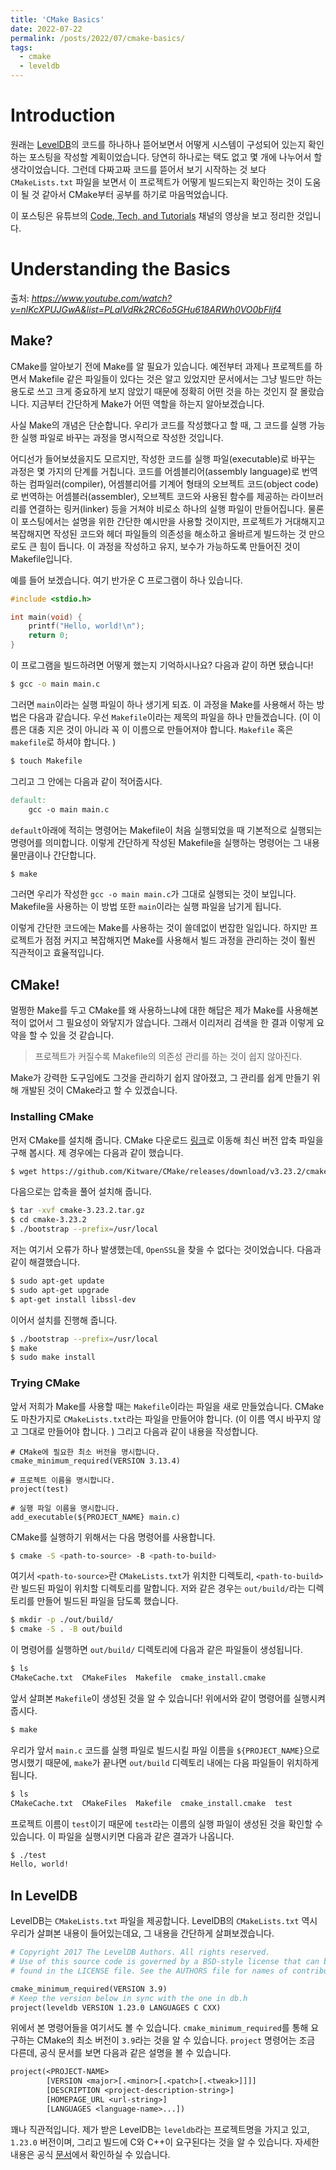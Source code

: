 ```yaml
---
title: 'CMake Basics'
date: 2022-07-22
permalink: /posts/2022/07/cmake-basics/
tags:
  - cmake
  - leveldb
---
```


# Introduction

원래는 [LevelDB](https://github.com/google/leveldb)의 코드를 하나하나 뜯어보면서 어떻게 시스템이 구성되어 있는지 확인하는 포스팅을 작성할 계획이었습니다. 
당연히 하나로는 택도 없고 몇 개에 나누어서 할 생각이었습니다. 
그런데 다짜고짜 코드를 뜯어서 보기 시작하는 것 보다 ``CMakeLists.txt`` 파일을 보면서 이 프로젝트가 어떻게 빌드되는지 확인하는 것이 도움이 될 것 같아서 CMake부터 공부를 하기로 마음먹었습니다. 

이 포스팅은 유튜브의 [Code, Tech, and Tutorials](https://www.youtube.com/c/CodeTechandTutorials) 채널의 영상을 보고 정리한 것입니다. 

# Understanding the Basics

출처: *https://www.youtube.com/watch?v=nlKcXPUJGwA&list=PLalVdRk2RC6o5GHu618ARWh0VO0bFlif4*

## Make?

CMake를 알아보기 전에 Make를 알 필요가 있습니다. 
예전부터 과제나 프로젝트를 하면서 Makefile 같은 파일들이 있다는 것은 알고 있었지만 문서에서는 그냥 빌드만 하는 용도로 쓰고 크게 중요하게 보지 않았기 때문에 정확히 어떤 것을 하는 것인지 잘 몰랐습니다. 
지금부터 간단하게 Make가 어떤 역할을 하는지 알아보겠습니다. 

사실 Make의 개념은 단순합니다. 
우리가 코드를 작성했다고 할 때, 그 코드를 실행 가능한 실행 파일로 바꾸는 과정을 명시적으로 작성한 것입니다. 

어디선가 들어보셨을지도 모르지만, 작성한 코드를 실행 파일(executable)로 바꾸는 과정은 몇 가지의 단계를 거칩니다. 
코드를 어셈블리어(assembly language)로 번역하는 컴파일러(compiler), 어셈블리어를 기계어 형태의 오브젝트 코드(object code)로 번역하는 어셈블러(assembler), 오브젝트 코드와 사용된 함수를 제공하는 라이브러리를 연결하는 링커(linker) 등을 거쳐야 비로소 하나의 실행 파일이 만들어집니다. 
물론 이 포스팅에서는 설명을 위한 간단한 예시만을 사용할 것이지만, 프로젝트가 거대해지고 복잡해지면 작성된 코드와 헤더 파일들의 의존성을 해소하고 올바르게 빌드하는 것 만으로도 큰 힘이 듭니다. 
이 과정을 작성하고 유지, 보수가 가능하도록 만들어진 것이 Makefile입니다. 

예를 들어 보겠습니다. 
여기 반가운 C 프로그램이 하나 있습니다. 

```c
#include <stdio.h>

int main(void) {
    printf("Hello, world!\n");
    return 0;
}
```

이 프로그램을 빌드하려면 어떻게 했는지 기억하시나요?
다음과 같이 하면 됐습니다!

```bash
$ gcc -o main main.c
```

그러면 ``main``이라는 실행 파일이 하나 생기게 되죠. 
이 과정을 Make를 사용해서 하는 방법은 다음과 같습니다. 
우선 ``Makefile``이라는 제목의 파일을 하나 만들겠습니다. 
(이 이름은 대충 지은 것이 아니라 꼭 이 이름으로 만들어져야 합니다. ``Makefile`` 혹은 ``makefile``로 하셔야 합니다. )

```bash
$ touch Makefile
```

그리고 그 안에는 다음과 같이 적어줍시다. 

```makefile
default:
    gcc -o main main.c
```

``default``아래에 적히는 명령어는 Makefile이 처음 실행되었을 때 기본적으로 실행되는 명령어를 의미합니다. 
이렇게 간단하게 작성된 Makefile을 실행하는 명령어는 그 내용물만큼이나 간단합니다. 

```bash
$ make
```

그러면 우리가 작성한 ``gcc -o main main.c``가 그대로 실행되는 것이 보입니다. 
Makefile을 사용하는 이 방법 또한 ``main``이라는 실행 파일을 남기게 됩니다. 

이렇게 간단한 코드에는 Make를 사용하는 것이 쓸데없이 번잡한 일입니다. 
하지만 프로젝트가 점점 커지고 복잡해지면 Make를 사용해서 빌드 과정을 관리하는 것이 훨씬 직관적이고 효율적입니다. 

## CMake!

멀쩡한 Make를 두고 CMake를 왜 사용하느냐에 대한 해답은 제가 Make를 사용해본 적이 없어서 그 필요성이 와닿지가 않습니다. 
그래서 이리저리 검색을 한 결과 이렇게 요약을 할 수 있을 것 같습니다. 

> 프로젝트가 커질수록 Makefile의 의존성 관리를 하는 것이 쉽지 않아진다.

Make가 강력한 도구임에도 그것을 관리하기 쉽지 않아졌고, 그 관리를 쉽게 만들기 위해 개발된 것이 CMake라고 할 수 있겠습니다. 

### Installing CMake

먼저 CMake를 설치해 줍니다. 
CMake 다운로드 [링크](https://cmake.org/download/)로 이동해 최신 버전 압축 파일을 구해 봅시다. 
제 경우에는 다음과 같이 했습니다. 

```bash
$ wget https://github.com/Kitware/CMake/releases/download/v3.23.2/cmake-3.23.2.tar.gz
```

다음으로는 압축을 풀어 설치해 줍니다. 

```bash
$ tar -xvf cmake-3.23.2.tar.gz
$ cd cmake-3.23.2
$ ./bootstrap --prefix=/usr/local
```

저는 여기서 오류가 하나 발생했는데, ``OpenSSL``을 찾을 수 없다는 것이었습니다. 
다음과 같이 해결했습니다. 

```bash
$ sudo apt-get update
$ sudo apt-get upgrade
$ apt-get install libssl-dev
```

이어서 설치를 진행해 줍니다. 

```bash
$ ./bootstrap --prefix=/usr/local
$ make
$ sudo make install
```

### Trying CMake

앞서 저희가 Make를 사용할 때는 ``Makefile``이라는 파일을 새로 만들었습니다. 
CMake도 마찬가지로 ``CMakeLists.txt``라는 파일을 만들어야 합니다. 
(이 이름 역시 바꾸지 않고 그대로 만들어야 합니다. )
그리고 다음과 같이 내용을 작성합니다. 

```cmakelist
# CMake에 필요한 최소 버전을 명시합니다. 
cmake_minimum_required(VERSION 3.13.4)

# 프로젝트 이름을 명시합니다. 
project(test)

# 실행 파일 이름을 명시합니다. 
add_executable(${PROJECT_NAME} main.c)
```

CMake를 실행하기 위해서는 다음 명령어를 사용합니다. 

```bash
$ cmake -S <path-to-source> -B <path-to-build>
```

여기서 ``<path-to-source>``란 ``CMakeLists.txt``가 위치한 디렉토리, ``<path-to-build>``란 빌드된 파일이 위치할 디렉토리를 말합니다. 
저와 같은 경우는 ``out/build/``라는 디렉토리를 만들어 빌드된 파일을 담도록 했습니다. 

```bash
$ mkdir -p ./out/build/
$ cmake -S . -B out/build
```

이 명령어를 실행하면 ``out/build/`` 디렉토리에 다음과 같은 파일들이 생성됩니다. 

```bash
$ ls
CMakeCache.txt  CMakeFiles  Makefile  cmake_install.cmake
```

앞서 살펴본 ``Makefile``이 생성된 것을 알 수 있습니다!
위에서와 같이 명령어를 실행시켜 줍시다. 

```bash
$ make
```

우리가 앞서 ``main.c`` 코드를 실행 파일로 빌드시킬 파일 이름을 ``${PROJECT_NAME}``으로 명시했기 때문에, ``make``가 끝나면 ``out/build`` 디렉토리 내에는 다음 파일들이 위치하게 됩니다. 

```bash
$ ls
CMakeCache.txt  CMakeFiles  Makefile  cmake_install.cmake  test
```

프로젝트 이름이 ``test``이기 때문에 ``test``라는 이름의 실행 파일이 생성된 것을 확인할 수 있습니다. 
이 파일을 실행시키면 다음과 같은 결과가 나옵니다. 

```bash
$ ./test
Hello, world!
```

## In LevelDB

LevelDB는 ``CMakeLists.txt`` 파일을 제공합니다. 
LevelDB의 ``CMakeLists.txt`` 역시 우리가 살펴본 내용이 들어있는데요, 그 내용을 간단하게 살펴보겠습니다. 

```makefile
# Copyright 2017 The LevelDB Authors. All rights reserved.
# Use of this source code is governed by a BSD-style license that can be
# found in the LICENSE file. See the AUTHORS file for names of contributors.

cmake_minimum_required(VERSION 3.9)
# Keep the version below in sync with the one in db.h
project(leveldb VERSION 1.23.0 LANGUAGES C CXX)
```

위에서 본 명령어들을 여기서도 볼 수 있습니다. 
``cmake_minimum_required``를 통해 요구하는 CMake의 최소 버전이 ``3.9``라는 것을 알 수 있습니다. 
``project`` 명령어는 조금 다른데, 공식 문서를 보면 다음과 같은 설명을 볼 수 있습니다. 

```makefile
project(<PROJECT-NAME>
        [VERSION <major>[.<minor>[.<patch>[.<tweak>]]]]
        [DESCRIPTION <project-description-string>]
        [HOMEPAGE_URL <url-string>]
        [LANGUAGES <language-name>...])
```

꽤나 직관적입니다. 
제가 받은 LevelDB는 ``leveldb``라는 프로젝트명을 가지고 있고, ``1.23.0`` 버전이며, 그리고 빌드에 C와 C++이 요구된다는 것을 알 수 있습니다. 
자세한 내용은 공식 [문서](https://cmake.org/cmake/help/latest/command/project.html)에서 확인하실 수 있습니다. 